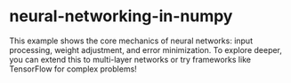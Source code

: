 # neural-networking-in-numpy
This example shows the core mechanics of neural networks: input processing, weight adjustment, and error minimization. To explore deeper, you can extend this to multi-layer networks or try frameworks like TensorFlow for complex problems!

